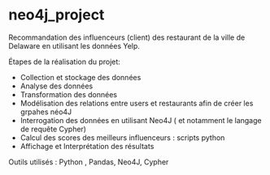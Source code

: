 # neo4j_project
Recommandation des influenceurs (client) des restaurant de la ville de Delaware en utilisant les données Yelp. 


Étapes de la réalisation du projet: 

- Collection et stockage des données
- Analyse des données
- Transformation des données
- Modélisation des relations entre users et restaurants afin de créer les grpahes néo4J
- Interrogation des données en utilisant Neo4J ( et notamment le langage de requête Cypher)
- Calcul des scores des meilleurs influenceurs : scripts python
- Affichage et Interprétation des résultats

Outils utilisés : Python , Pandas, Neo4J, Cypher
